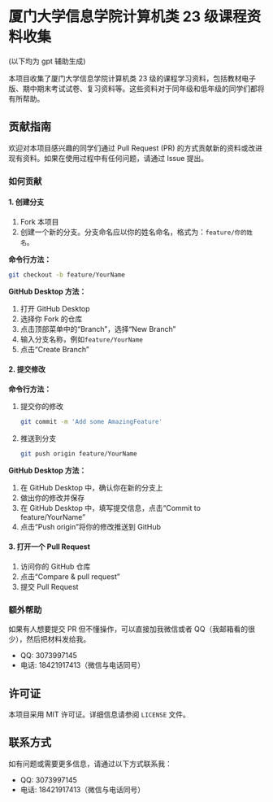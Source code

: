 # 厦门大学信息学院计算机类 23 级课程资料收集

(以下均为 gpt 辅助生成)

本项目收集了厦门大学信息学院计算机类 23 级的课程学习资料，包括教材电子版、期中期末考试试卷、复习资料等。这些资料对于同年级和低年级的同学们都将有所帮助。

## 贡献指南

欢迎对本项目感兴趣的同学们通过 Pull Request (PR) 的方式贡献新的资料或改进现有资料。如果在使用过程中有任何问题，请通过 Issue 提出。

### 如何贡献

#### 1. 创建分支

1. Fork 本项目
2. 创建一个新的分支。分支命名应以你的姓名命名，格式为：`feature/你的姓名`。

**命令行方法：**

```sh
git checkout -b feature/YourName
```

**GitHub Desktop 方法：**

1. 打开 GitHub Desktop
2. 选择你 Fork 的仓库
3. 点击顶部菜单中的“Branch”，选择“New Branch”
4. 输入分支名称，例如`feature/YourName`
5. 点击“Create Branch”

#### 2. 提交修改

**命令行方法：**

1. 提交你的修改

   ```sh
   git commit -m 'Add some AmazingFeature'
   ```

2. 推送到分支

   ```sh
   git push origin feature/YourName
   ```

**GitHub Desktop 方法：**

1. 在 GitHub Desktop 中，确认你在新的分支上
2. 做出你的修改并保存
3. 在 GitHub Desktop 中，填写提交信息，点击“Commit to feature/YourName”
4. 点击“Push origin”将你的修改推送到 GitHub

#### 3. 打开一个 Pull Request

1. 访问你的 GitHub 仓库
2. 点击“Compare & pull request”
3. 提交 Pull Request

### 额外帮助

如果有人想要提交 PR 但不懂操作，可以直接加我微信或者 QQ（我邮箱看的很少），然后把材料发给我。

- QQ: 3073997145
- 电话: 18421917413（微信与电话同号）

## 许可证

本项目采用 MIT 许可证。详细信息请参阅 `LICENSE` 文件。

## 联系方式

如有问题或需要更多信息，请通过以下方式联系我：

- QQ: 3073997145
- 电话: 18421917413（微信与电话同号）
